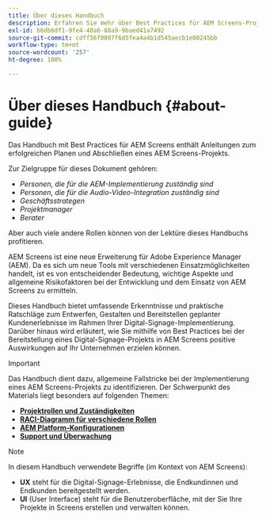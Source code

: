 ```yaml
---
title: Über dieses Handbuch
description: Erfahren Sie mehr über Best Practices für AEM Screens-Projekte, um Projekte zu planen und auszuführen, angefangen bei der Strategie und dem Design-Briefing bis hin zur Bereitstellung und dem anschließenden Support.
exl-id: b6db6df1-9fe4-40a6-88a9-9baed41a7492
source-git-commit: cdff56f0807f6d5fea4a4b1d545aecb1e80245bb
workflow-type: tm+mt
source-wordcount: '257'
ht-degree: 100%

---
```


# Über dieses Handbuch {#about-guide}

Das Handbuch mit Best Practices für AEM Screens enthält Anleitungen zum erfolgreichen Planen und Abschließen eines AEM Screens-Projekts.

Zur Zielgruppe für dieses Dokument gehören:

* *Personen, die für die AEM-Implementierung zuständig sind*
* *Personen, die für die Audio-Video-Integration zuständig sind*
* *Geschäftsstrategen*
* *Projektmanager*
* *Berater*

Aber auch viele andere Rollen können von der Lektüre dieses Handbuchs profitieren.

AEM Screens ist eine neue Erweiterung für Adobe Experience Manager (AEM). Da es sich um neue Tools mit verschiedenen Einsatzmöglichkeiten handelt, ist es von entscheidender Bedeutung, wichtige Aspekte und allgemeine Risikofaktoren bei der Entwicklung und dem Einsatz von AEM Screens zu ermitteln.

Dieses Handbuch bietet umfassende Erkenntnisse und praktische Ratschläge zum Entwerfen, Gestalten und Bereitstellen geplanter Kundenerlebnisse im Rahmen Ihrer Digital-Signage-Implementierung. Darüber hinaus wird erläutert, wie Sie mithilfe von Best Practices bei der Bereitstellung eines Digital-Signage-Projekts in AEM Screens positive Auswirkungen auf Ihr Unternehmen erzielen können.

>[!IMPORTANT]
>
> Das Handbuch dient dazu, allgemeine Fallstricke bei der Implementierung eines AEM Screens-Projekts zu identifizieren. Der Schwerpunkt des Materials liegt besonders auf folgenden Themen:
>
> * **[Projektrollen und Zuständigkeiten](roles-responsibilities.md)**
> * **[RACI-Diagramm für verschiedene Rollen](roles-responsibilities.md#raci-chart)**
> * **[AEM Platform-Konfigurationen](aem-platform-configurations.md)**
> * **[Support und Überwachung](support-monitoring.md)**

>[!NOTE]
>
> In diesem Handbuch verwendete Begriffe (im Kontext von AEM Screens):
>
> * **UX** steht für die Digital-Signage-Erlebnisse, die Endkundinnen und Endkunden bereitgestellt werden.
> * **UI** (User Interface) steht für die Benutzeroberfläche, mit der Sie Ihre Projekte in Screens erstellen und verwalten können.
